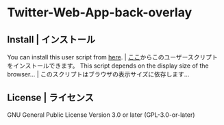 # Twitter-Web-App-back-overlay

## Install | インストール
You can install this user script from [here](https://github.com/nnn1590/Twitter-Web-App-back-overlay/raw/master/twitter-web-app-back-overlay.user.js). | [ここ](https://github.com/nnn1590/Twitter-Web-App-back-overlay/raw/master/twitter-web-app-back-overlay.user.js)からこのユーザースクリプトをインストールできます。
This script depends on the display size of the browser... | このスクリプトはブラウザの表示サイズに依存します…
## License | ライセンス
GNU General Public License Version 3.0 or later (GPL-3.0-or-later)
